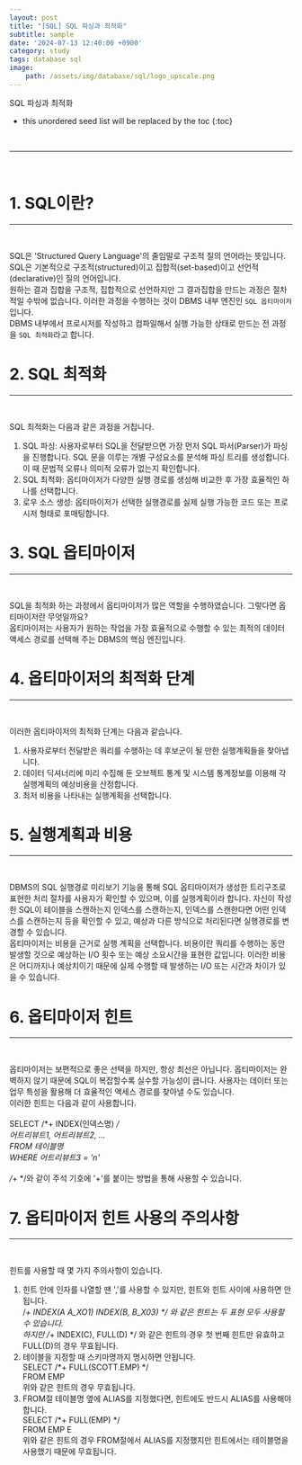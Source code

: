 ```yaml
---
layout: post
title: "[SQL] SQL 파싱과 최적화"
subtitle: sample
date: '2024-07-13 12:40:00 +0900'
category: study
tags: database sql
image:
    path: /assets/img/database/sql/logo_upscale.png
---
```


SQL 파싱과 최적화

<!--more-->

* this unordered seed list will be replaced by the toc
{:toc}
<br>



---
<br>

# 1. SQL이란?
---
<br>


SQL은 'Structured Query Language'의 줄임말로 구조적 질의 언어라는 뜻입니다.<br>
SQL은 기본적으로 구조적(structured)이고 집합적(set-based)이고 선언적(declarative)인 질의 언어입니다.<br>
원하는 결과 집합을 구조적, 집합적으로 선언하지만 그 결과집합을 만드는 과정은 절차적일 수밖에 없습니다. 이러한 과정을 수행하는 것이 DBMS 내부 엔진인 `SQL 옵티마이저`입니다.<br>
DBMS 내부에서 프로시저를 작성하고 컴파일해서 실행 가능한 상태로 만드는 전 과정을 `SQL 최적화`라고 합니다.<br>


# 2. SQL 최적화
---
<br>


SQL 최적화는 다음과 같은 과정을 거칩니다.<br>
1. SQL 파싱: 사용자로부터 SQL을 전달받으면 가장 먼저 SQL 파서(Parser)가 파싱을 진행합니다. SQL 문을 이루는 개별 구성요소를 분석해 파싱 트리를 생성합니다. 이 때 문법적 오류나 의미적 오류가 없는지 확인합니다.<br>
2. SQL 최적화: 옵티마이저가 다양한 실행 경로를 생성해 비교한 후 가장 효율적인 하나를 선택합니다.<br>
3. 로우 소스 생성: 옵티마이저가 선택한 실행경로를 실제 실행 가능한 코드 또는 프로시저 형태로 포매팅합니다.<br>


# 3. SQL 옵티마이저
---
<br>


SQL을 최적화 하는 과정에서 옵티마이저가 많은 역할을 수행하였습니다. 그렇다면 옵티마이저란 무엇일까요?<br>
옵티마이저는 사용자가 원하는 작업을 가장 효율적으로 수행할 수 있는 최적의 데이터 액세스 경로를 선택해 주는 DBMS의 핵심 엔진입니다.<br>



# 4. 옵티마이저의 최적화 단계
---
<br>

이러한 옵티마이저의 최적화 단계는 다음과 같습니다.<br>
1. 사용자로부터 전달받은 쿼리를 수행하는 데 후보군이 될 만한 실행계획들을 찾아냅니다.<br>
2. 데이터 딕셔너리에 미리 수집해 둔 오브젝트 통계 및 시스템 통계정보를 이용해 각 실행계획의 예상비용을 산정합니다.<br>
3. 최저 비용을 나타내는 실행계획을 선택합니다.<br>


# 5. 실행계획과 비용
---
<br>

DBMS의 SQL 실행경로 미리보기 기능을 통해 SQL 옵티마이저가 생성한 트리구조로 표현한 처리 절차를 사용자가 확인할 수 있으며, 이를 실행계획이라 합니다. 자신이 작성한 SQL이 테이블을 스캔하는지 인덱스를 스캔하는지, 인덱스를 스캔한다면 어떤 인덱스를 스캔하는지 등을 확인할 수 있고, 예상과 다른 방식으로 처리된다면 실행경로를 변경할 수 있습니다.<br>
옵티마이저는 비용을 근거로 실행 계획을 선택합니다. 비용이란 쿼리를 수행하는 동안 발생할 것으로 예상하는 I/O 횟수 또는 예상 소요시간을 표현한 값입니다. 이러한 비용은 어디까지나 예상치이기 때문에 실제 수행할 때 발생하는 I/O 또는 시간과 차이가 있을 수 있습니다.<br>

# 6. 옵티마이저 힌트
---
<br>

옵티마이저는 보편적으로 좋은 선택을 하지만, 항상 최선은 아닙니다. 옵티마이저는 완벽하지 않기 때문에 SQL이 복잡할수록 실수할 가능성이 큽니다. 사용자는 데이터 또는 업무 특성을 활용해 더 효율적인 액세스 경로를 찾아낼 수도 있습니다.<br>
이러한 힌트는 다음과 같이 사용합니다.<br><br>
SELECT /*+ INDEX(인덱스명) */<br>
       어트리뷰트1, 어트리뷰트2, ...<br>
FROM   테이블명<br>
WHERE 어트리뷰트3 = 'n'<br><br>
/*+ */와 같이 주석 기호에 '+'를 붙이는 방법을 통해 사용할 수 있습니다.<br>


# 7. 옵티마이저 힌트 사용의 주의사항
---
<br>


힌트를 사용할 때 몇 가지 주의사항이 있습니다.<br>
1. 힌트 안에 인자를 나열할 땐 ','를 사용할 수 있지만, 힌트와 힌트 사이에 사용하면 안됩니다.<br>
\/*+ INDEX(A A_XO1) INDEX(B, B_X03) \*/ 와 같은 힌트는 두 표현 모두 사용할 수 있습니다.<br>
하지만 \/*+ INDEX(C), FULL(D) \*/ 와 같은 힌트의 경우 첫 번째 힌트만 유효하고 FULL(D)의 경우 무효됩니다.<br>
2. 테이블을 지정할 때 스키마명까지 명시하면 안됩니다.<br>
SELECT \/*+ FULL(SCOTT.EMP) \*/<br>
FROM EMP<br>
위와 같은 힌트의 경우 무효됩니다.<br>
3. FROM절 테이블명 옆에 ALIAS를 지정했다면, 힌트에도 반드시 ALIAS를 사용해야 합니다.<br>
SELECT \/*+ FULL(EMP) \*/<br>
FROM EMP E<br>
위와 같은 힌트의 경우 FROM절에서 ALIAS를 지정했지만 힌트에서는 테이블명을 사용했기 때문에 무효됩니다.<br>
